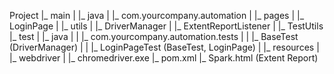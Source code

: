 Project
|_ main
|   |_ java
| 	|_ com.yourcompany.automation
|	    |_ pages
|		     |_ LoginPage
|	    |_ utils
|		     |_ DriverManager
|        |_ ExtentReportListener
|        |_ TestUtils  
|_ test
|   |_ java
|   |	|_ com.yourcompany.automation.tests
|   | 	   |_ BaseTest (DriverManager)
|   |	     |_ LoginPageTest (BaseTest, LoginPage)
|   |_ resources
|	  |_ webdriver
|		|_ chromedriver.exe
|_ pom.xml
|_ Spark.html (Extent Report)
